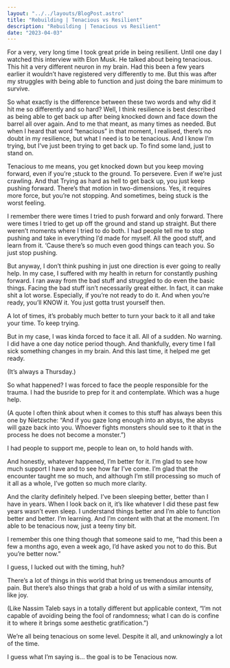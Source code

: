 ```yaml
---
layout: "../../layouts/BlogPost.astro"
title: "Rebuilding | Tenacious vs Resilient"
description: "Rebuilding | Tenacious vs Resilient"
date: "2023-04-03"
---
```


For a very, very long time I took great pride in being resilient. Until one day I watched this interview with Elon Musk. He talked about being tenacious. This hit a very different neuron in my brain. Had this been a few years earlier it wouldn’t have registered very differently to me. But this was after my struggles with being able to function and just doing the bare minimum to survive. 


So what exactly is the difference between these two words and why did it hit me so differently and so hard? Well, I think resilience is best described as being able to get back up after being knocked down and face down the barrel all over again. And to me that meant, as many times as needed. But when I heard that word “tenacious” in that moment, I realised, there’s no doubt in my resilience, but what I need is to be tenacious. And I know I’m trying, but I’ve just been trying to get back up. To find some land, just to stand on. 


Tenacious to me means, you get knocked down but you keep moving forward, even if you’re ;stuck to the ground. To persevere. Even if we’re just crawling. And that Trying as hard as hell to get back up, you just keep pushing forward. There’s that motion in two-dimensions. Yes, it requires more force, but you’re not stopping. And sometimes, being stuck is the worst feeling. 


I remember there were times I tried to push forward and only forward. There were times I tried to get up off the ground and stand up straight. But there weren’t moments where I tried to do both. I had people tell me to stop pushing and take in everything I’d made for myself. All the good stuff, and learn from it. ‘Cause there’s so much even good things can teach you. So just stop pushing. 


But anyway, I don’t think pushing in just one direction is ever going to really help. In my case, I suffered with my health in return for constantly pushing forward. 
I ran away from the bad stuff and struggled to do even the basic things. Facing the bad stuff isn’t necessarily great either. In fact, it can make shit a lot worse. Especially, if you’re not ready to do it. And when you’re ready, you’ll KNOW it. You just gotta trust yourself then. 


A lot of times, it’s probably much better to turn your back to it all and take your time. To keep trying. 


But in my case, I was kinda forced to face it all. All of a sudden. No warning. I did have a one day notice period though. And thankfully, every time I fall sick something changes in my brain. And this last time, it helped me get ready. 


(It’s always a Thursday.) 


So what happened?
I was forced to face the people responsible for the trauma. I had the busride to prep for it and contemplate. Which was a huge help. 


(A quote I often think about when it comes to this stuff has always been this one by Nietzsche: “And if you gaze long enough into an abyss, the abyss will gaze back into you. 
Whoever fights monsters should see to it that in the process he does not become a monster.”)


I had people to support me, people to lean on, to hold hands with. 


And honestly, whatever happened, I’m better for it. I’m glad to see how much support I have and to see how far I’ve come. I’m glad that the encounter taught me so much, and although I’m still processing so much of it all as a whole, I’ve gotten so much more clarity. 


And the clarity definitely helped. I’ve been sleeping better, better than I have in years. When I look back on it, it’s like whatever I did these past few years wasn’t even sleep. I understand things better and I’m able to function better and better. I’m learning. And I’m content with that at the moment. I’m able to be tenacious now, just a teeny tiny bit. 


I remember this one thing though that someone said to me, “had this been a few a months ago, even a week ago, I’d have asked you not to do this. But you’re better now.” 


I guess, I lucked out with the timing, huh?


There’s a lot of things in this world that bring us tremendous amounts of pain. But there’s also things that grab a hold of us with a similar intensity, like joy. 


(Like Nassim Taleb says in a totally different but applicable context, “I’m not capable of avoiding being the fool of randomness; what I can do is confine it to where it brings some aesthetic gratification.”)


We’re all being tenacious on some level. Despite it all, and unknowingly a lot of the time. 


I guess what I’m saying is… the goal is to be Tenacious now. 

